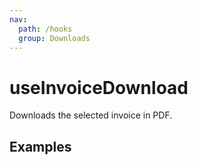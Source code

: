 ```yaml
---
nav:
  path: /hooks
  group: Downloads
---
```


# useInvoiceDownload

Downloads the selected invoice in PDF.


## Examples

<code src="./demo/demo1.tsx" />

